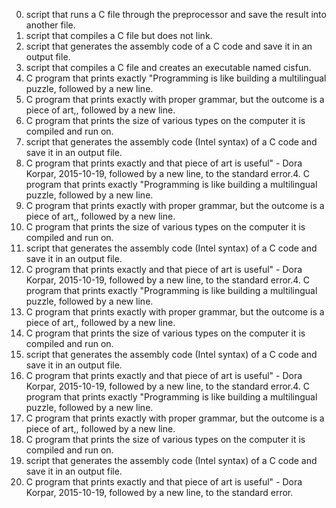 0. script that runs a C file through the preprocessor and save the result into another file.
1. script that compiles a C file but does not link.
2. script that generates the assembly code of a C code and save it in an output file.
3. script that compiles a C file and creates an executable named cisfun.
4. C program that prints exactly "Programming is like building a multilingual puzzle, followed by a new line.
5. C program that prints exactly with proper grammar, but the outcome is a piece of art,, followed by a new line.
6. C program that prints the size of various types on the computer it is compiled and run on.
7. script that generates the assembly code (Intel syntax) of a C code and save it in an output file.
8. C program that prints exactly and that piece of art is useful" - Dora Korpar, 2015-10-19, followed by a new line, to the standard error.4. C program that prints exactly "Programming is like building a multilingual puzzle, followed by a new line.
5. C program that prints exactly with proper grammar, but the outcome is a piece of art,, followed by a new line.
6. C program that prints the size of various types on the computer it is compiled and run on.
7. script that generates the assembly code (Intel syntax) of a C code and save it in an output file.
8. C program that prints exactly and that piece of art is useful" - Dora Korpar, 2015-10-19, followed by a new line, to the standard error.4. C program that prints exactly "Programming is like building a multilingual puzzle, followed by a new line.
5. C program that prints exactly with proper grammar, but the outcome is a piece of art,, followed by a new line.
6. C program that prints the size of various types on the computer it is compiled and run on.
7. script that generates the assembly code (Intel syntax) of a C code and save it in an output file.
8. C program that prints exactly and that piece of art is useful" - Dora Korpar, 2015-10-19, followed by a new line, to the standard error.4. C program that prints exactly "Programming is like building a multilingual puzzle, followed by a new line.
5. C program that prints exactly with proper grammar, but the outcome is a piece of art,, followed by a new line.
6. C program that prints the size of various types on the computer it is compiled and run on.
7. script that generates the assembly code (Intel syntax) of a C code and save it in an output file.
8. C program that prints exactly and that piece of art is useful" - Dora Korpar, 2015-10-19, followed by a new line, to the standard error.
